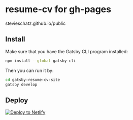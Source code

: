 # resume-cv for gh-pages

stevieschatz.github.io/public

## Install

Make sure that you have the Gatsby CLI program installed:
```sh
npm install --global gatsby-cli
```

Then you can run it by:
```sh
cd gatsby-resume-cv-site
gatsby develop
```

## Deploy

[![Deploy to Netlify](https://www.netlify.com/img/deploy/button.svg)](https://app.netlify.com/start/deploy?repository=https://github.com/stevieschatz/stevieschatz.github.io)
